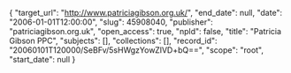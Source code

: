 {
  "target_url": "http://www.patriciagibson.org.uk/", 
  "end_date": null, 
  "date": "2006-01-01T12:00:00", 
  "slug": 45908040, 
  "publisher": "patriciagibson.org.uk", 
  "open_access": true, 
  "npld": false, 
  "title": "Patricia Gibson PPC", 
  "subjects": [], 
  "collections": [], 
  "record_id": "20060101T120000/SeBFv/5sHWgzYowZIVD+bQ==", 
  "scope": "root", 
  "start_date": null
}

